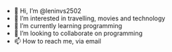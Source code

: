 - 👋 Hi, I’m @leninvs2502
- 👀 I’m interested in travelling, movies and technology
- 🌱 I’m currently learning programming
- 💞️ I’m looking to collaborate on programming
- 📫 How to reach me, via email

<!---
leninvs2502/leninvs2502 is a ✨ special ✨ repository because its `README.md` (this file) appears on your GitHub profile.
You can click the Preview link to take a look at your changes.
--->
